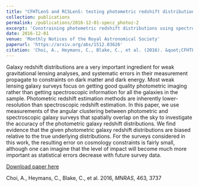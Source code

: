 ```yaml
---
title: "CFHTLenS and RCSLenS: testing photometric redshift distributions using angular cross-correlations with spectroscopic galaxy surveys"
collection: publications
permalink: /publications/2016-12-01-specz_photoz-2
excerpt: 'Constraining photometric redshift distributions using spectroscopic and photometric angular cross-clustering.'
date: 2016-12-01
venue: 'Monthly Notices of the Royal Astronomical Society'
paperurl: 'https://arxiv.org/abs/1512.03626'
citation: 'Choi, A., Heymans, C., Blake, C., et al. (2016). &quot;CFHTLenS and RCSLenS: Testing Photometric Redshift Distributions Using Angular Cross-Correlations with Spectroscopic Galaxy Surveys&quot; <i>MNRAS</i>, 463, 3737'
---
```


Galaxy redshift distributions are a very important ingredient for weak gravitational lensing analyses, and systematic errors in their measurement propagate to constraints on dark matter and dark energy.  Most weak lensing galaxy surveys focus on getting good quality photometric imaging rather than getting spectroscopic information for all the galaxies in the sample.  Photometric redshift estimation methods are inherently lower-resolution than spectroscopic redshift estimation.  In this paper, we use measurements of the angular clustering between photometric and spectroscopic galaxy surveys that spatially overlap on the sky to investigate the accuracy of the photometric galaxy redshift distributions.  We find evidence that the given photometric galaxy redshift distributions are biased relative to the true underlying distributions.  For the surveys considered in this work, the resulting error on cosmology constraints is fairly small, although one can imagine that the level of impact will become much more important as statistical errors decrease with future survey data.

[Download paper here](https://arxiv.org/pdf/1512.03626)

Choi, A., Heymans, C., Blake, C., et al. 2016, <i>MNRAS</i>, 463, 3737
